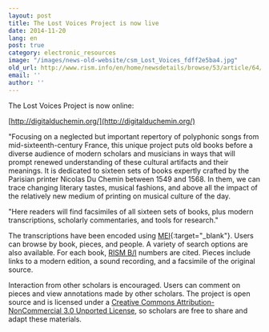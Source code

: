 ```yaml
---
layout: post
title: The Lost Voices Project is now live
date: 2014-11-20
lang: en
post: true
category: electronic_resources
image: "/images/news-old-website/csm_Lost_Voices_fdff2e5ba4.jpg"
old_url: http://www.rism.info/en/home/newsdetails/browse/53/article/64/the-lost-voices-project-is-now-live.html
email: ''
author: ''
---
```


The Lost Voices Project is now online:

[http://digitalduchemin.org/](http://digitalduchemin.org/)

"Focusing on a neglected but important repertory of polyphonic songs from mid-sixteenth-century France, this unique project puts old books before a diverse audience of modern scholars and musicians in ways that will prompt renewed understanding of these cultural artifacts and their meanings. It is dedicated to sixteen sets of books expertly crafted by the Parisian printer Nicolas Du Chemin between 1549 and 1568. In them, we can trace changing literary tastes, musical fashions, and above all the impact of the relatively new medium of printing on musical culture of the day.

"Here readers will find facsimiles of all sixteen sets of books, plus modern transcriptions, scholarly commentaries, and tools for research."

The transcriptions have been encoded using [MEI](https://music-encoding.org/){:target="_blank"}. Users can browse by book, pieces, and people. A variety of search options are also available. For each book, [RISM B/I](/publications.html#c2619) numbers are cited. Pieces include links to a modern edition, a sound recording, and a facsimile of the original source.

Interaction from other scholars is encouraged. Users can comment on pieces and view annotations made by other scholars. The project is open source and is licensed under a [Creative Commons Attribution-NonCommercial 3.0 Unported License](http://creativecommons.org/licenses/by-nc/3.0/deed.en_US), so scholars are free to share and adapt these materials.
